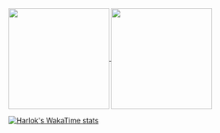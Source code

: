 <!--
[![Anurag's GitHub stats](https://github-readme-stats.vercel.app/api?username=N1GHTR4NG3R&show_icons=true&theme=shadow_green)](https://github.com/anuraghazra/github-readme-stats)

[![Harlok's WakaTime stats](https://github-readme-stats.vercel.app/api/wakatime?username=N1GHTR4NG3R)](https://github.com/anuraghazra/github-readme-stats)

![Top Langs](https://github-readme-stats.vercel.app/api/top-langs/?username=N1GHTR4NG3R&layout=compact)
-->

<a href="https://github.com/N1GHTR4NG3R/N1GHTR4NG3R">
  <img height=200 align="center" src="https://github-readme-stats.vercel.app/api?username=N1GHTR4NG3R&show_icons=true&theme=shadow_green" />
</a>

<a href="#">
  <img height=200 align="center" src="https://github-readme-stats.vercel.app/api/top-langs/?username=N1GHTR4NG3R&layout=compact" />
</a>

[![Harlok's WakaTime stats](https://github-readme-stats.vercel.app/api/wakatime?username=N1GHTR4NG3R&layout=compact)](https://github.com/anuraghazra/github-readme-stats)

<!--
**N1GHTR4NG3R/Tricky-Ricky** is a ✨ _special_ ✨ repository because its `README.md` (this file) appears on your GitHub profile.

Here are some ideas to get you started:

- 🔭 I’m currently working on ...
- 🌱 I’m currently learning ...
- 👯 I’m looking to collaborate on ...
- 🤔 I’m looking for help with ...
- 💬 Ask me about ...
- 📫 How to reach me: ...
- 😄 Pronouns: ...
- ⚡ Fun fact: ...
-->